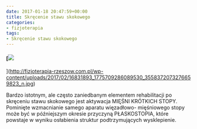 ```yaml
---
date: 2017-01-18 20:47:59+00:00
title: Skręcenie stawu skokowego
categories:
- fizjoterapia
tags:
- Skręcenie stawu skokowego
---
```


#### [![](http://fizjoterapia-rzeszow.com.pl/wp-content/uploads/2017/02/16831893_1775709286089530_3558372073276659823_n-300x234.jpg)
](http://fizjoterapia-rzeszow.com.pl/wp-content/uploads/2017/02/16831893_1775709286089530_3558372073276659823_n.jpg)


Bardzo istotnym, ale często zaniedbanym elementem rehabilitacji po skręceniu stawu skokowego jest aktywacja MIĘŚNI KRÓTKICH STOPY. Pominięte wzmacnianie samego aparatu więzadłowo- mięśniowego stopy może być w późniejszym okresie przyczyną PŁASKOSTOPIA, które powstaje w wyniku osłabienia struktur podtrzymujących wysklepienie.
